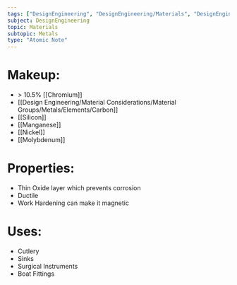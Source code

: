 ```yaml
---
tags: ["DesignEngineering", "DesignEngineering/Materials", "DesignEngineering/Materials/Metals", "DesignEngineering/Materials/Metals/Materials"]
subject: DesignEngineering
topic: Materials
subtopic: Metals
type: "Atomic Note"
---
```


# Makeup:
 - \> 10.5% [[Chromium]]
 - [[Design Engineering/Material Considerations/Material Groups/Metals/Elements/Carbon]]
 - [[Silicon]]
 - [[Manganese]]
 - [[Nickel]]
 - [[Molybdenum]]

# Properties:
 - Thin Oxide layer which prevents corrosion
 - Ductile
 - Work Hardening can make it magnetic

# Uses:
 - Cutlery
 - Sinks
 - Surgical Instruments
 - Boat Fittings